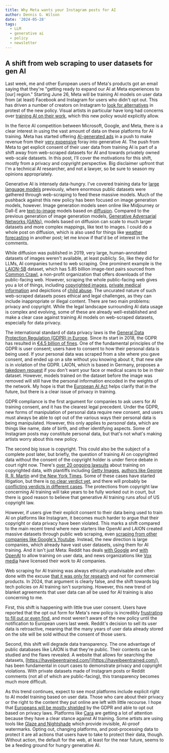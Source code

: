 ```yaml
---
title: Why Meta wants your Instagram posts for AI
author: Dennis G. Wilson
date: '2024-05-28'
tags:
  - LLM
  - generative ai
  - policy
  - newsletter
---
```


## A shift from web scraping to user datasets for gen AI

Last week, me and other European users of Meta's products got an email saying that they're "getting ready to expand our AI at Meta experiences to [our] region." Starting June 26, Meta will be training AI models on user data from (at least) Facebook and Instagram for users who didn't opt out. This has driven a number of creators on Instagram to [look for alternatives](https://www.independent.co.uk/tech/cara-art-app-instagram-ai-b2556592.html) in protest of the new policy. Visual artists in particular have long had concerns over [training AI on their work](https://kotaku.com/ai-art-dall-e-midjourney-stable-diffusion-copyright-1849388060), which this new policy would explicitly allow.

In the fierce AI competition between Microsoft, Google, and Meta, there is a clear interest in using the vast amount of data on these platforms for AI training. Meta has started offering [AI-generated ads](https://www.reuters.com/technology/meta-expand-ai-image-generation-offerings-ads-2024-05-07/) in a push to make revenue from their [very expensive](https://www.reuters.com/technology/meta-raises-2024-expenses-forecast-support-ai-development-2024-04-24/) foray into generative AI. The push from Meta to get explicit consent of their user data from training AI is part of a shift away from web-scraped datasets for AI and towards privately owned web-scale datasets. In this post, I'll cover the motivations for this shift, mostly from a privacy and copyright perspective. Big disclaimer upfront that I'm a technical AI researcher, and not a lawyer, so be sure to season my opinions appropriately.

Generative AI is intensely data-hungry. I've covered training data for [large language models](https://goodcomputer.substack.com/p/an-introduction-to-large-language) previously, where enormous public datasets were gathered through web-scraping to feed these massive models. Much of the pushback against this new policy has been focused on image generation models, however. Image generation models seen online like Midjourney or Dall-E are [text-to-image](http://proceedings.mlr.press/v139/radford21a/radford21a.pdf) models based on [diffusion](https://proceedings.neurips.cc/paper/2020/file/4c5bcfec8584af0d967f1ab10179ca4b-Paper.pdf). Compared to the previous generation of image generation models, [Generative Adversarial Networks (GANs)](https://dl.acm.org/doi/pdf/10.1145/3422622), models based on diffusion can scale to much larger datasets and more complex mappings, like text to images. I could do a whole post on diffusion, which is also used for things like [weather forecasting](https://www.science.org/doi/pdf/10.1126/sciadv.adk4489) in another post; let me know if that'd be of interest in the comments. 

While diffusion was published in 2019, very large, human-annotated datasets of images weren't available, at least publicly. So, like they did for LLMs, AI companies turned to web scraping. One prominent example is the [LAION-5B](https://laion.ai/) dataset, which has 5.85 billion image-text pairs sourced from [Common Crawl](https://commoncrawl.org/), a non-profit organization that offers downloads of the public-facing web. However, scraping the whole public-facing web gives you a lot of things, including [copyrighted images](https://www.theverge.com/2023/12/4/23988403/getty-lawsuit-stability-ai-copyright-infringement), [private medical information](https://arstechnica.com/information-technology/2022/09/artist-finds-private-medical-record-photos-in-popular-ai-training-data-set/) and depictions of [child abuse](https://cyber.fsi.stanford.edu/io/news/investigation-finds-ai-image-generation-models-trained-child-abuse). The uncurated nature of such web-scraped datasets poses ethical and legal challenges, as they can include inappropriate or illegal content. There are two main problems: privacy and copyright. While the legal landscape surrounding AI data usage is complex and evolving, some of these are already well-established and make a clear case against training AI models on web-scraped datasets, especially for data privacy.

The international standard of data privacy laws is the [General Data Protection Regulation (GDPR) in Europe](https://gdpr.eu/). Since its start in 2018, the GDPR has resulted in [€4.5 billion of fines](https://www.enforcementtracker.com/?insights). One of the fundamental principles of the GDPR is user consent; users have to consent to how their personal data is being used. If your personal data was scraped from a site where you gave consent, and ended up on a site without you knowing about it, that new site is in violation of the GDPR. LAION, which is based in Germany, proposes a [takedown request](https://laion.ai/privacy-policy/) if you don't want your face or medical scans to be in their dataset. However, models trained on the dataset before the image was removed will still have the personal information encoded in the weights of the network. My hope is that the [European AI Act](https://goodcomputer.substack.com/p/european-union-ai-act) helps clarify that in the future, but there is a clear issue of privacy in training.

GDPR compliance is the first argument for companies to ask users for AI training consent, and it has the clearest legal precedent. Under the GDPR, new forms of manipulation of personal data require new consent, and users must always be able to opt out of the various ways their personal data is being manipulated. However, this only applies to *personal* data, which are things like name, date of birth, and other identifying aspects. Some of Instagram posts may constitute personal data, but that's not what's making artists worry about this new policy.

The second big issue is copyright. This could also be the subject of a complete post later, but briefly, the question of training AI on copyrighted data without the consent of the copyright holder is under fierce debate in court right now. There's [over 20 ongoing lawsuits](https://web.archive.org/web/20240407000139/https://www.thefashionlaw.com/from-chatgpt-to-deepfake-creating-apps-a-running-list-of-key-ai-lawsuits/) about training on copyrighted data, with plantiffs including [Getty Images](https://www.theverge.com/2023/12/4/23988403/getty-lawsuit-stability-ai-copyright-infringement), [authors like George R. R. Martin](https://www.classaction.org/media/authors-guild-et-al-v-openai-inc-et-al.pdf) and [the New York Times](https://www.nytimes.com/2023/12/27/business/media/new-york-times-open-ai-microsoft-lawsuit.html). Some of these cases have started litigation, but there is [no clear verdict yet](https://www.loeb.com/en/insights/publications/2023/11/andersen-v-stability-ai-ltd), and there will probably be [conflicting verdicts in different cases](https://www.reuters.com/legal/legalindustry/judge-denies-plaintiffs-effort-intervene-new-york-copyright-actions-against-2024-04-17/). The protections from copyright law concerning AI training will take years to be fully worked out in court, but there is good reason to believe that generative AI training runs afoul of US copyright law.

However, if users give their explicit consent to their data being used to train AI on platforms like Instagram, it becomes much harder to argue that their copyright or data privacy have been violated. This marks a shift compared to the main recent trend where new starters like OpenAI and LAION created massive datasets through public web scraping, even [scraping from other companies like Google's Youtube](https://www.theverge.com/2024/4/6/24122915/openai-youtube-transcripts-gpt-4-training-data-google). Instead, the new direction is large companies, which already have vast user datasets, using them for AI training. And it isn't just Meta: Reddit has deals [with Google](https://www.reuters.com/technology/reddit-ai-content-licensing-deal-with-google-sources-say-2024-02-22/) and [with OpenAI](https://openai.com/index/openai-and-reddit-partnership/) to allow training on user data, and news organizations like [Vox media](https://www.axios.com/2024/05/29/atlantic-vox-media-openai-licensing-deal) have licensed their work to AI companies.

Web scraping for AI training was always ethically unadvisable and often done with the excuse [that it was only for research](https://openreview.net/forum?id=M3Y74vmsMcY) and not for commercial products. In 2024, that argument is clearly false, and the shift towards big tech policies on AI training isn't surprising. However, this new trend of blanket agreements that user data can all be used for AI training is also concerning to me.

First, this shift is happening with little true user consent. Users have reported that the opt out form for Meta's new policy is incredibly [frustrating to fill out or even find](https://www.fastcompany.com/91132854/instagram-training-ai-on-your-data-its-nearly-impossible-to-opt-out), and most weren't aware of the new policy until the notification to European users last week. Reddit's decision to sell its user data is retroactive, meaning that the many years of user data already stored on the site will be sold without the consent of those users.

Second, this shift will degrade data transparency. The one advantage of public databases like LAION is that they're public. Their contents can be studied and the flaws revealed. A website that allows for searching the datasets, [https://haveibeentrained.com/](https://haveibeentrained.com/), has been fundamental in court cases to demonstrate privacy and copyright violations. With private datasets made of Instagram posts or Reddit comments (not all of which are public-facing), this transparency becomes much more difficult.

As this trend continues, expect to see most platforms include explicit right to AI model training based on user data. Those who care about their privacy or the right to the content they put online are left with little recourse. I hope that [Europeans will be mostly shielded](https://www.edps.europa.eu/system/files/2024-06/24-06-03_genai_orientations_en.pdf) by the GDPR and able to opt out based on privacy laws. Platforms like [Cara](https://cara.app/) are getting a lot of attention because they have a clear stance against AI training. Some artists are using tools like [Glaze and Nightshade](https://glaze.cs.uchicago.edu/) which provide invisible, AI-proof watermarks. Opting out, changing platforms, and post-processing data to protect it are all actions that users have to take to protect their data, though. Without action, the default for the web, at least for the near future, seems to be a feeding ground for hungry generative AI.
